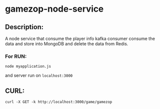# gamezop-node-service

## Description:
A node service that consume the player info kafka consumer consume the data and store into MongoDB and delete the data from Redis.


### For RUN:

```
node myapplication.js
```
and server run on `localhost:3000`


## CURL:

```
curl -X GET -k http://localhost:3000/game/gamezop
```
